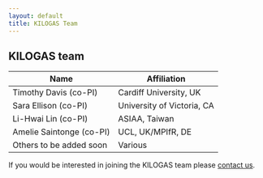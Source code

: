 ```yaml
---
layout: default
title: KILOGAS Team
---
```


## KILOGAS team

| Name      				| Affiliation                  |
| ----------- 				| ----------- 				   |
| Timothy Davis (co-PI) 	| Cardiff University, UK       |
| Sara Ellison  (co-PI)    	| University of Victoria, CA   |
| Li-Hwai Lin   (co-PI)  	| ASIAA, Taiwan			       |
| Amelie Saintonge  (co-PI) | UCL, UK/MPIfR, DE       	   |
| Others to be added soon   | Various			       	   |



If you would be interested in joining the KILOGAS team please [contact us](/contact/).


